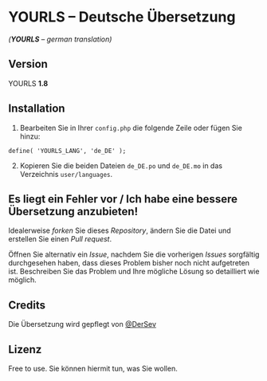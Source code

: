 # **YOURLS** – Deutsche Übersetzung
*(**YOURLS** – german translation)*


## Version

YOURLS **1.8**

## Installation

1. Bearbeiten Sie in Ihrer `config.php` die folgende Zeile oder fügen Sie hinzu:
```
define( 'YOURLS_LANG', 'de_DE' );
```
2. Kopieren Sie die beiden Dateien `de_DE.po` und `de_DE.mo` in das Verzeichnis `user/languages`.

## Es liegt ein Fehler vor / Ich habe eine bessere Übersetzung anzubieten!

Idealerweise *forken* Sie dieses *Repository*, ändern Sie die Datei und erstellen Sie einen *Pull request*.

Öffnen Sie alternativ ein *Issue*, nachdem Sie die vorherigen *Issues* sorgfältig durchgesehen haben, dass dieses Problem bisher noch nicht aufgetreten ist. Beschreiben Sie das Problem und Ihre mögliche Lösung so detailliert wie möglich.

## Credits

Die Übersetzung wird gepflegt von [@DerSev](https://github.com/DerSev)

## Lizenz

Free to use. Sie können hiermit tun, was Sie wollen.
